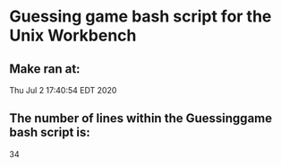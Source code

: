 # Guessing game bash script for the Unix Workbench
## Make ran at:
Thu Jul  2 17:40:54 EDT 2020
## The number of lines within the Guessinggame bash script is:
34
